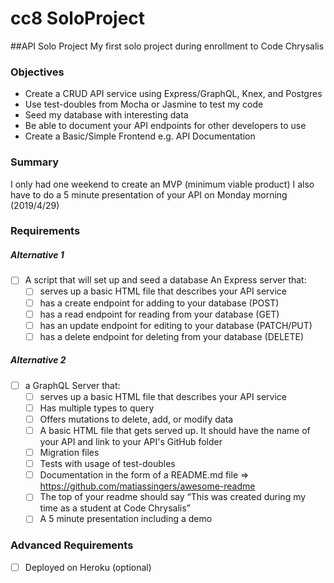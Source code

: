 # cc8 SoloProject

##API Solo Project
My first solo project during enrollment to Code Chrysalis

### Objectives
- Create a CRUD API service using Express/GraphQL, Knex, and Postgres
- Use test-doubles from Mocha or Jasmine to test my code
- Seed my database with interesting data
- Be able to document your API endpoints for other developers to use
- Create a Basic/Simple Frontend e.g. API Documentation

### Summary
I only had one weekend to create an MVP (minimum viable product)
I also have to do a 5 minute presentation of your API on Monday morning (2019/4/29)

### Requirements
##### Alternative 1
- [ ] A script that will set up and seed a database
An Express server that:
  - [ ] serves up a basic HTML file that describes your API service
  - [ ] has a create endpoint for adding to your database (POST)
  - [ ] has a read endpoint for reading from your database (GET)
  - [ ] has an update endpoint for editing to your database (PATCH/PUT)
  - [ ] has a delete endpoint for deleting from your database (DELETE)
 
##### Alternative 2

- [ ] a GraphQL Server that:
  - [ ] serves up a basic HTML file that describes your API service
  - [ ] Has multiple types to query
  - [ ] Offers mutations to delete, add, or modify data
  - [ ] A basic HTML file that gets served up. It should have the name of your API and link to your API's GitHub folder
  - [ ] Migration files
  - [ ] Tests with usage of test-doubles
  - [ ] Documentation in the form of a README.md file => https://github.com/matiassingers/awesome-readme
  - [ ] The top of your readme should say “This was created during my time as a student at Code Chrysalis”
  - [ ] A 5 minute presentation including a demo

### Advanced Requirements
- [ ] Deployed on Heroku (optional)
